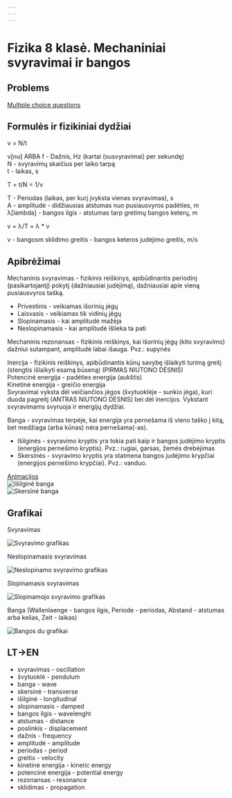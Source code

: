 ```yaml
---
---
---
```

# Fizika 8 klasė. Mechaniniai svyravimai ir bangos

## Problems

[Multiple choice questions](https://www.scribd.com/document/505934804/Mechaniniai-svyravimai-ir-bangos#)

## Formulės ir fizikiniai dydžiai

&nu; = N/t

&nu;[nu] ARBA f - Dažnis, Hz (kartai (susvyravimai) per sekundę)  
N - svyravimų skaičius per laiko tarpą  
t - laikas, s

T = t/N = 1/&nu;

T - Periodas (laikas, per kurį įvyksta vienas svyravimas), s  
A - amplitudė - didžiausias atstumas nuo pusiausvyros padėties, m  
&lambda;[lambda] - bangos ilgis - atstumas tarp gretimų bangos keterų, m  
  
v = &lambda;/T = &lambda; \* &nu;  
  
v - bangosm sklidimo greitis - bangos keteros judėjimo greitis, m/s

## Apibrėžimai

Mechaninis svyravimas - fizikinis reiškinys, apibūdinantis periodinį (pasikartojantį) pokytį (dažniausiai judėjimą), dažniausiai apie vieną pusiausvyros tašką.

- Privestinis - veikiamas išorinių jėgų
- Laisvasis - veikiamas tik vidinių jėgų
- Slopinamasis - kai amplitudė mažėja
- Neslopinamasis - kai amplitudė išlieka ta pati

Mechaninis rezonansas - fizikinis reiškinys, kai išorinių jėgų (kito svyravimo) dažniui sutampant, amplitudė labai išauga. Pvz.: supynės  
  
Inercija - fizikinis reiškinys, apibūdinantis kūnų savybę išlaikyti turimą greitį (stengtis išlaikyti esamą būseną) (PIRMAS NIUTONO DĖSNIS)  
Potencinė energija - padėties energija (aukštis)  
Kinetinė energija - greičio energija  
Svyravimai vyksta dėl veičiančios jėgos (švytuoklėje - sunkio jėga), kuri duoda pagreitį (ANTRAS NIUTONO DĖSNIS) bei dėl inercijos. Vykstant svyravimams svyruoja ir energijų dydžiai.  


Banga - svyravimas terpėje, kai energija yra pernešama iš vieno taško į kitą, bet medžiaga (arba kūnas) nėra pernešama(-as).

- Išilginės - svyravimo kryptis yra tokia pati kaip ir bangos judėjimo kryptis (energijos pernešimo kryptis). Pvz.: rugiai, garsas, žemės drebėjimas
- Skersinės - svyravimo kryptis yra statmena bangos judėjimo krypčiai (energijos pernešimo krypčiai). Pvz.: vanduo.

[Animacijos](https://www.acs.psu.edu/drussell/demos/waves/wavemotion.html)  
![Išilginė banga](http://www.acs.psu.edu/drussell/Demos/waves/Lwave-Red-2.gif)  
![Skersinė banga](http://www.acs.psu.edu/drussell/Demos/waves/Twave.gif)

## Grafikai

Svyravimas

![Svyravimo grafikas](https://www.birmingham.ac.uk/Images/undergraduate/careers/STEM/physics/SHM.png)

Neslopinamasis svyravimas

![Neslopinamo svyravimo grafikas](https://img.favpng.com/22/21/11/simple-harmonic-motion-pendulum-graph-of-a-function-oscillation-png-favpng-djvmpTwfLG0b74QiXUVRT7xe8.jpg)

Slopinamasis svyravimas

![Slopinamojo svyravimo grafikas](https://static.wikia.nocookie.net/hscboards/images/d/db/Damped_osc.gif)

Banga (Wallenlaenge - bangos ilgis, Periode - periodas, Abstand - atstumas arba kelias, Zeit - laikas)

![Bangos du grafikai](https://i.stack.imgur.com/RI7tI.gif)  

## LT->EN
- svyravimas - oscillation
- švytuoklė - pendulum
- banga - wave
- skersinė - transverse
- išilginė - longitudinal
- slopinamasis - damped
- bangos ilgis - wavelenght
- atstumas - distance
- poslinkis - displacement
- dažnis - frequency
- amplitudė - amplitude
- periodas - period
- greitis - velocity
- kinetinė energija - kinetic energy
- potencinė energija - potential energy
- rezonansas - resonance
- sklidimas - propagation

